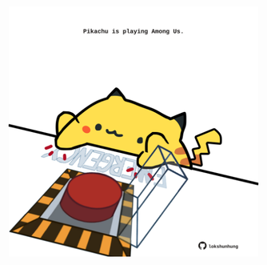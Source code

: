 <!-- built at 11/02/2022, 14:00:46 UTC -->
<p align="center">
  <img width="500" height="500" src="./ReadmeImage.svg">
</p>
